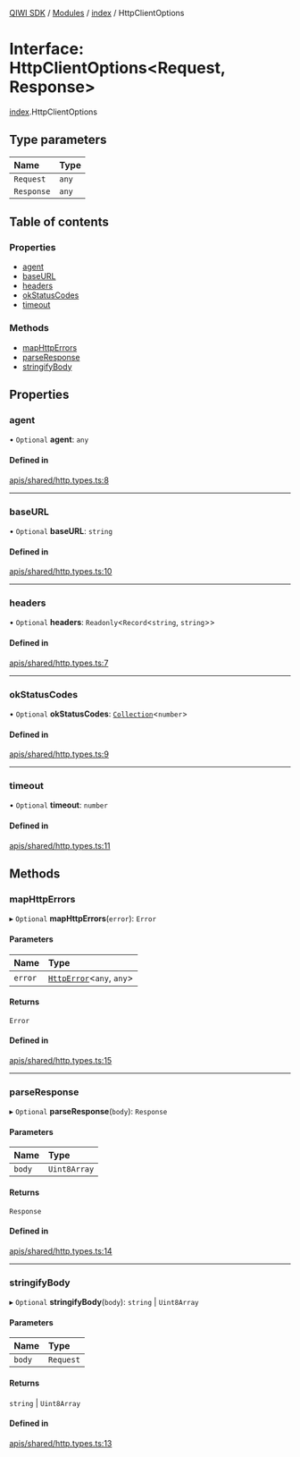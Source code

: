 [QIWI SDK](../README.md) / [Modules](../modules.md) / [index](../modules/index.md) / HttpClientOptions

# Interface: HttpClientOptions<Request, Response\>

[index](../modules/index.md).HttpClientOptions

## Type parameters

| Name | Type |
| :------ | :------ |
| `Request` | `any` |
| `Response` | `any` |

## Table of contents

### Properties

- [agent](index.HttpClientOptions.md#agent)
- [baseURL](index.HttpClientOptions.md#baseurl)
- [headers](index.HttpClientOptions.md#headers)
- [okStatusCodes](index.HttpClientOptions.md#okstatuscodes)
- [timeout](index.HttpClientOptions.md#timeout)

### Methods

- [mapHttpErrors](index.HttpClientOptions.md#maphttperrors)
- [parseResponse](index.HttpClientOptions.md#parseresponse)
- [stringifyBody](index.HttpClientOptions.md#stringifybody)

## Properties

### agent

• `Optional` **agent**: `any`

#### Defined in

[apis/shared/http.types.ts:8](https://github.com/AlexXanderGrib/node-qiwi-sdk/blob/05e2fb8/src/apis/shared/http.types.ts#L8)

___

### baseURL

• `Optional` **baseURL**: `string`

#### Defined in

[apis/shared/http.types.ts:10](https://github.com/AlexXanderGrib/node-qiwi-sdk/blob/05e2fb8/src/apis/shared/http.types.ts#L10)

___

### headers

• `Optional` **headers**: `Readonly`<`Record`<`string`, `string`\>\>

#### Defined in

[apis/shared/http.types.ts:7](https://github.com/AlexXanderGrib/node-qiwi-sdk/blob/05e2fb8/src/apis/shared/http.types.ts#L7)

___

### okStatusCodes

• `Optional` **okStatusCodes**: [`Collection`](../modules/index.QIWI.md#collection)<`number`\>

#### Defined in

[apis/shared/http.types.ts:9](https://github.com/AlexXanderGrib/node-qiwi-sdk/blob/05e2fb8/src/apis/shared/http.types.ts#L9)

___

### timeout

• `Optional` **timeout**: `number`

#### Defined in

[apis/shared/http.types.ts:11](https://github.com/AlexXanderGrib/node-qiwi-sdk/blob/05e2fb8/src/apis/shared/http.types.ts#L11)

## Methods

### mapHttpErrors

▸ `Optional` **mapHttpErrors**(`error`): `Error`

#### Parameters

| Name | Type |
| :------ | :------ |
| `error` | [`HttpError`](../classes/index.QIWI.HttpError.md)<`any`, `any`\> |

#### Returns

`Error`

#### Defined in

[apis/shared/http.types.ts:15](https://github.com/AlexXanderGrib/node-qiwi-sdk/blob/05e2fb8/src/apis/shared/http.types.ts#L15)

___

### parseResponse

▸ `Optional` **parseResponse**(`body`): `Response`

#### Parameters

| Name | Type |
| :------ | :------ |
| `body` | `Uint8Array` |

#### Returns

`Response`

#### Defined in

[apis/shared/http.types.ts:14](https://github.com/AlexXanderGrib/node-qiwi-sdk/blob/05e2fb8/src/apis/shared/http.types.ts#L14)

___

### stringifyBody

▸ `Optional` **stringifyBody**(`body`): `string` \| `Uint8Array`

#### Parameters

| Name | Type |
| :------ | :------ |
| `body` | `Request` |

#### Returns

`string` \| `Uint8Array`

#### Defined in

[apis/shared/http.types.ts:13](https://github.com/AlexXanderGrib/node-qiwi-sdk/blob/05e2fb8/src/apis/shared/http.types.ts#L13)
